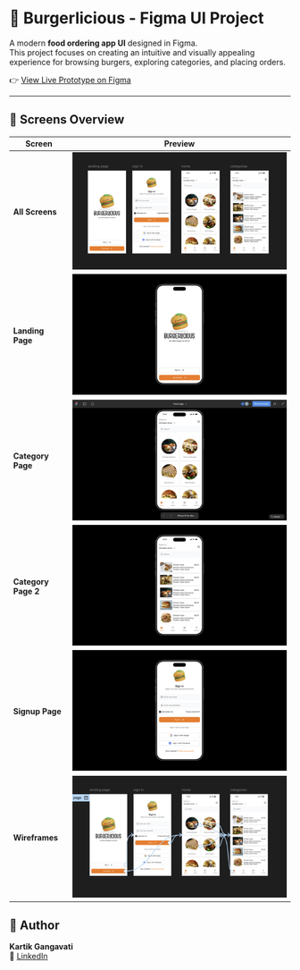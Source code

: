 # 🍔 Burgerlicious - Figma UI Project

A modern **food ordering app UI** designed in Figma.  
This project focuses on creating an intuitive and visually appealing experience for browsing burgers, exploring categories, and placing orders.

👉 [View Live Prototype on Figma](https://www.figma.com/proto/EpjbdsjqVgdLlIVd6gpKpZ/Food-app?node-id=2-4&p=f&t=sYQzTPvY3UF2k23u-1&scaling=scale-down&content-scaling=fixed&page-id=0%3A1&starting-point-node-id=2%3A4)  

---

## 📱 Screens Overview

| Screen | Preview |
|--------|---------|
| **All Screens** | ![All Screens](Burgerlicious/AllScreens.png) |
| **Landing Page** | ![Landing Page](Burgerlicious/Landing%20page.png) |
| **Category Page** | ![Category Page](Burgerlicious/Category%20page.png) |
| **Category Page 2** | ![Category 2](Burgerlicious/Category2%20page.png) |
| **Signup Page** | ![Signup Page](Burgerlicious/signup%20page.png) |
| **Wireframes** | ![Wireframes](Burgerlicious/wireFrames.png) |

## 👤 Author
**Kartik Gangavati**  
📌 [LinkedIn](https://www.linkedin.com/in/kartikgangavati) 

